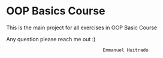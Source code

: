 # OOP Basics Course
 
This is the main project for all exercises in OOP Basic Course

Any question please reach me out  :)

                                        Emmanuel Huitrado